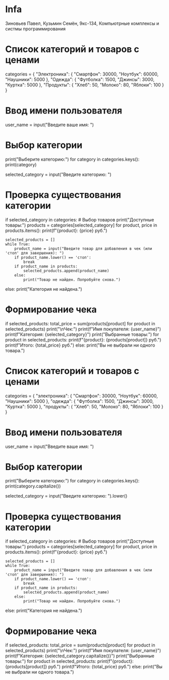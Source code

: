 # Infa
Зиновьев Павел, Кузьмин Семён, 9кс-134, Компьютрные комплексы и систмы программирования
# Список категорий и товаров с ценами
categories = {
    "Электроника": {
        "Смартфон": 30000,
        "Ноутбук": 60000,
        "Наушники": 5000
    },
    "Одежда": {
        "Футболка": 1500,
        "Джинсы": 3000,
        "Куртка": 5000
    },
    "Продукты": {
        "Хлеб": 50,
        "Молоко": 80,
        "Яблоки": 100
    }
}

# Ввод имени пользователя
user_name = input("Введите ваше имя: ")

# Выбор категории
print("Выберите категорию:")
for category in categories.keys():
    print(category)

selected_category = input("Введите категорию: ")

# Проверка существования категории
if selected_category in categories:
    # Выбор товаров
    print("Доступные товары:")
    products = categories[selected_category]
    for product, price in products.items():
        print(f"{product}: {price} руб.")
    
    selected_products = []
    while True:
        product_name = input("Введите товар для добавления в чек (или 'стоп' для завершения): ")
        if product_name.lower() == 'стоп':
            break
        if product_name in products:
            selected_products.append(product_name)
        else:
            print("Товар не найден. Попробуйте снова.")
else:
    print("Категория не найдена.")

# Формирование чека
if selected_products:
    total_price = sum(products[product] for product in selected_products)
    print("\nЧек:")
    print(f"Имя покупателя: {user_name}")
    print(f"Категория: {selected_category}")
    print("Выбранные товары:")
    for product in selected_products:
        print(f"{product}: {products[product]} руб.")
    print(f"Итого: {total_price} руб.")
else:
    print("Вы не выбрали ни одного товара.")



# Список категорий и товаров с ценами
categories = {
    "электроника": {
        "Смартфон": 30000,
        "Ноутбук": 60000,
        "Наушники": 5000
    },
    "одежда": {
        "Футболка": 1500,
        "Джинсы": 3000,
        "Куртка": 5000
    },
    "продукты": {
        "Хлеб": 50,
        "Молоко": 80,
        "Яблоки": 100
    }
}

# Ввод имени пользователя
user_name = input("Введите ваше имя: ")

# Выбор категории
print("Выберите категорию:")
for category in categories.keys():
    print(category.capitalize())

selected_category = input("Введите категорию: ").lower()

# Проверка существования категории
if selected_category in categories:
    # Выбор товаров
    print("Доступные товары:")
    products = categories[selected_category]
    for product, price in products.items():
        print(f"{product}: {price} руб.")
    
    selected_products = []
    while True:
        product_name = input("Введите товар для добавления в чек (или 'стоп' для завершения): ")
        if product_name.lower() == 'стоп':
            break
        if product_name in products:
            selected_products.append(product_name)
        else:
            print("Товар не найден. Попробуйте снова.")
else:
    print("Категория не найдена.")

# Формирование чека
if selected_products:
    total_price = sum(products[product] for product in selected_products)
    print("\nЧек:")
    print(f"Имя покупателя: {user_name}")
    print(f"Категория: {selected_category.capitalize()}")
    print("Выбранные товары:")
    for product in selected_products:
        print(f"{product}: {products[product]} руб.")
    print(f"Итого: {total_price} руб.")
else:
    print("Вы не выбрали ни одного товара.")
